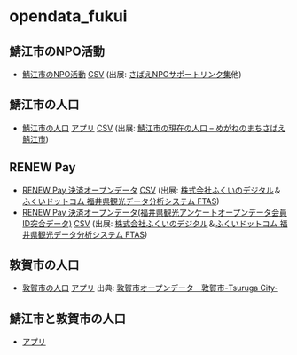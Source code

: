 # opendata_fukui
 
## 鯖江市のNPO活動

- [鯖江市のNPO活動](sabae_npo_act.csv) [CSV](https://code4fukui.github.io/opendata_fukui/sabae_npo_act.csv) (出展: [さばえNPOサポートリンク集](http://www.sabae-npo.org/doyano/link/index.html)他)

## 鯖江市の人口

- [鯖江市の人口](sabae_population.csv) [アプリ](https://code4fukui.github.io/opendata_fukui/sabae_population.html) [CSV](https://code4fukui.github.io/opendata_fukui/sabae_population.csv) (出展: [鯖江市の現在の人口 – めがねのまちさばえ 鯖江市](https://www.city.sabae.fukui.jp/about_city/tokeijoho/sabae-jinko.html))

## RENEW Pay

- [RENEW Pay 決済オープンデータ](renewpay_payment_2022.csv) [CSV](https://code4fukui.github.io/opendata_fukui/renewpay_payment_2022.csv) (出展: [株式会社ふくいのデジタル](https://www.fukui-digital.co.jp/)＆[ふくいドットコム 福井県観光データ分析システム FTAS](https://www.fuku-e.com/feature/detail_266.html))
- [RENEW Pay 決済オープンデータ(福井県観光アンケートオープンデータ会員ID突合データ)](renewpay_payment_linked_2022.csv) [CSV](https://code4fukui.github.io/opendata_fukui/renewpay_payment_linked_2022.csv) (出展: [株式会社ふくいのデジタル](https://www.fukui-digital.co.jp/)＆[ふくいドットコム 福井県観光データ分析システム FTAS](https://www.fuku-e.com/feature/detail_266.html))

## 敦賀市の人口

- [敦賀市の人口](tsuruga_population_statistics.csv) [アプリ](https://code4fukui.github.io/opendata_fukui/tsuruga_population.html) 出典: [敦賀市オープンデータ　敦賀市-Tsuruga City-](https://www.city.tsuruga.lg.jp/about_city/tokei_nenpo/opendata.html)

## 鯖江市と敦賀市の人口

- [アプリ](https://code4fukui.github.io/opendata_fukui/population.html)
